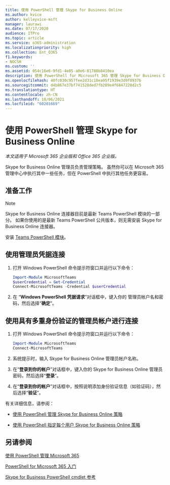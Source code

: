 ```yaml
---
title: 使用 PowerShell 管理 Skype for Business Online
ms.author: kvice
author: kelleyvice-msft
manager: laurawi
ms.date: 07/17/2020
audience: ITPro
ms.topic: article
ms.service: o365-administration
ms.localizationpriority: high
ms.collection: Ent_O365
f1.keywords:
- NOCSH
ms.custom: ''
ms.assetid: 054c16e6-9fd1-4e85-a0e6-81788b8410ea
description: 使用 PowerShell for Microsoft 365 管理 Skype for Business Online 策略、每用户策略和会议设置。
ms.openlocfilehash: 40fc030c957fee2d31c18ea95f1939e3d9f0937b
ms.sourcegitcommit: d4b867e37bf741528ded7fb289e4f6847228d2c5
ms.translationtype: HT
ms.contentlocale: zh-CN
ms.lasthandoff: 10/06/2021
ms.locfileid: "60201669"
---
```

# <a name="manage-skype-for-business-online-with-powershell"></a>使用 PowerShell 管理 Skype for Business Online

*本文适用于 Microsoft 365 企业版和 Office 365 企业版。*

Skype for Business Online 管理员负责管理策略。 虽然你可以在 Microsoft 365 管理中心中执行其中一些任务，但在 PowerShell 中执行其他任务更容易。

## <a name="before-you-start"></a>准备工作

> [!NOTE]
> Skype for Business Online 连接器目前是最新 Teams PowerShell 模块的一部分。 如果你使用的是最新 Teams PowerShell 公共版本，则无需安装 Skype for Business Online 连接器。

安装 [Teams PowerShell 模块](/microsoftteams/teams-powershell-install)。

## <a name="connect-using-admin-credentials"></a>使用管理员凭据连接

1. 打开 Windows PowerShell 命令提示符窗口并运行以下命令：

   ```powershell
   Import-Module MicrosoftTeams
   $userCredential = Get-Credential
   Connect-MicrosoftTeams -Credential $userCredential
   ```

2. 在 “**Windows PowerShell 凭据请求**”对话框中，键入你的 管理员帐户名和密码，然后选择“**确定**”。

## <a name="connect-using-an-admin-account-with-multi-factor-authentication"></a>使用具有多重身份验证的管理员帐户进行连接

1. 打开 Windows PowerShell 命令提示符窗口并运行以下命令：

   ```powershell
   Import-Module MicrosoftTeams
   Connect-MicrosoftTeams
   ```

2. 系统提示时，输入 Skype for Business Online 管理员帐户名称。

3. 在“**登录到你的帐户**”对话框中，键入你的 Skype for Business Online 管理员密码，然后选择“**登录**”。

4. 在“**登录到你的帐户**”对话框中，按照说明添加身份验证信息（如验证码），然后选择“**验证**”。

有关详细信息，请参阅：

- [使用 PowerShell 管理 Skype for Business Online 策略](manage-skype-for-business-online-policies-with-microsoft-365-powershell.md)

- [使用 PowerShell 指定每个用户 Skype for Business Online 策略](assign-per-user-skype-for-business-online-policies-with-microsoft-365-powershell.md)

## <a name="see-also"></a>另请参阅

[使用 PowerShell 管理 Microsoft 365](manage-microsoft-365-with-microsoft-365-powershell.md)

[PowerShell for Microsoft 365 入门](getting-started-with-microsoft-365-powershell.md)

[Skype for Business PowerShell cmdlet 参考](/powershell/module/skype/)

